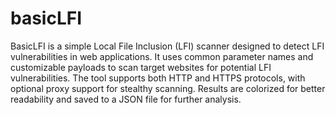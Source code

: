 # basicLFI
BasicLFI is a simple Local File Inclusion (LFI) scanner designed to detect LFI vulnerabilities in web applications. It uses common parameter names and customizable payloads to scan target websites for potential LFI vulnerabilities. The tool supports both HTTP and HTTPS protocols, with optional proxy support for stealthy scanning. Results are colorized for better readability and saved to a JSON file for further analysis.
